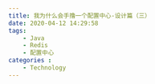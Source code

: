 ```yaml
---
title: 我为什么会手撸一个配置中心-设计篇（三）
date: 2020-04-12 14:29:58
tags: 
    - Java
    - Redis
    - 配置中心
categories :
    - Technology
---
```

